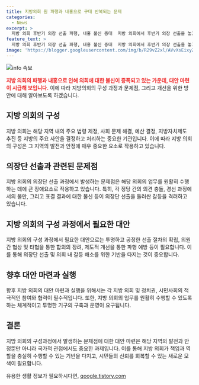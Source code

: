 ```yaml
---
title: 지방의회 원 파행과 내홍으로 구태 반복되는 문제
categories:
  - News
excerpt: >
  지방 의회 후반기 의장 선출 파행, 내홍 불신 증대  지방 의회에서 후반기 의장 선출을 놓고 국민의힘과 민주당 간 갈등이 지속되고 있습니다. 대전시 의회뿐만 아니라 다른 지방의회에서도 의장단 결정에 대한 논란이 이어지고 있어, 시민들의 불신이 높아지고 있습니다. 지방 의회 내부의 다툼은 지방 의회에 대한 무용론과 불신을 가중시키고 있습니다. 이에 대한 대안이 필요해 보입니다. - KBS 성용희 기자
feature_text: >
  지방 의회 후반기 의장 선출 파행, 내홍 불신 증대  지방 의회에서 후반기 의장 선출을 놓고 국민의힘과 민주당 간 갈등이 지속되고 있습니다. 대전시 의회뿐만 아니라 다른 지방의회에서도 의장단 결정에 대한 논란이 이어지고 있어, 시민들의 불신이 높아지고 있습니다. 지방 의회 내부의 다툼은 지방 의회에 대한 무용론과 불신을 가중시키고 있습니다. 이에 대한 대안이 필요해 보입니다. - KBS 성용희 기자
image: 'https://blogger.googleusercontent.com/img/b/R29vZ2xl/AVvXsEixyZcFfHzMRdzZMjFBmAUKJYCLCGyLL1o632UiGVXcaFdKo_bkvkuCioo0uUKlGfBVcT3P84aROyZIXSBEx3Aw5nCQ3pTgDom1WDC4m8eifvWiAmWEEVb4x6G_l8C0QH225ldMjyaFvpxGEBGNO37VmDTDMHGhJPq73UglMfDca1-0aw/s1600/blogspot.png'
---
```


<p><img src="https://blogger.googleusercontent.com/img/b/R29vZ2xl/AVvXsEixyZcFfHzMRdzZMjFBmAUKJYCLCGyLL1o632UiGVXcaFdKo_bkvkuCioo0uUKlGfBVcT3P84aROyZIXSBEx3Aw5nCQ3pTgDom1WDC4m8eifvWiAmWEEVb4x6G_l8C0QH225ldMjyaFvpxGEBGNO37VmDTDMHGhJPq73UglMfDca1-0aw/s1600/blogspot.png" alt="info 속보" /></p>

<p><b><span style="color: #ee2323;">지방 의회의 파행과 내홍으로 인해 의회에 대한 불신이 증폭되고 있는 가운데, 대안 마련이 시급해 보입니다.</span></b> 이에 따라 지방의회의 구성 과정과 문제점, 그리고 개선을 위한 방안에 대해 알아보도록 하겠습니다.</p>

<h2 data-ke-size="size26">지방 의회의 구성</h2>

<p data-ke-size="size16">지방 의회는 해당 지역 내의 주요 법령 제정, 사회 문제 해결, 예산 결정, 지방자치제도 추진 등 지방의 주요 사안을 결정하고 처리하는 중요한 기관입니다. 이에 따라 지방 의회의 구성은 그 지역의 발전과 안정에 매우 중요한 요소로 작용하고 있습니다.</p>

<h2 data-ke-size="size26">의장단 선출과 관련된 문제점</h2>

<p data-ke-size="size16">지방 의회의 의장단 선출 과정에서 발생하는 문제점은 해당 의회의 업무를 원활히 수행하는 데에 큰 장애요소로 작용하고 있습니다. 특히, 각 정당 간의 의견 충돌, 경선 과정에서의 불만, 그리고 표결 결과에 대한 불신 등이 의장단 선출을 둘러싼 갈등을 격려하고 있습니다.</p>

<h2 data-ke-size="size26">지방 의회의 구성 과정에서 필요한 대안</h2>

<p data-ke-size="size16">지방 의회의 구성 과정에서 필요한 대안으로는 투명하고 공정한 선출 절차의 확립, 의원 간 협상 및 타협을 통한 합의의 장려, 제도적 개선을 통한 파행 예방 등이 필요합니다. 이를 통해 의장단 선출 및 의회 내 갈등 해소를 위한 기반을 다지는 것이 중요합니다.</p>

<h2 data-ke-size="size26">향후 대안 마련과 실행</h2>

<p data-ke-size="size16">향후 지방 의회의 대안 마련과 실행을 위해서는 각 지방 의회 및 정치권, 시민사회의 적극적인 참여와 협력이 필수적입니다. 또한, 지방 의회의 업무를 원활히 수행할 수 있도록 하는 체계적이고 투명한 기구의 구축과 운영이 요구됩니다.</p>

<h2 data-ke-size="size26">결론</h2>

<p data-ke-size="size16">지방 의회의 구성과정에서 발생하는 문제점에 대한 대안 마련은 해당 지역의 발전과 안정뿐만 아니라 국가적 관점에서도 중요한 과제입니다. 이를 통해 지방 의회가 책임과 역할을 충실히 수행할 수 있는 기반을 다지고, 시민들의 신뢰를 회복할 수 있는 새로운 모색이 필요합니다.</p>
유용한 생활 정보가 필요하시다면, <a href="https://qoogle.tistory.com" rel="dofollow">qoogle.tistory.com</a>



